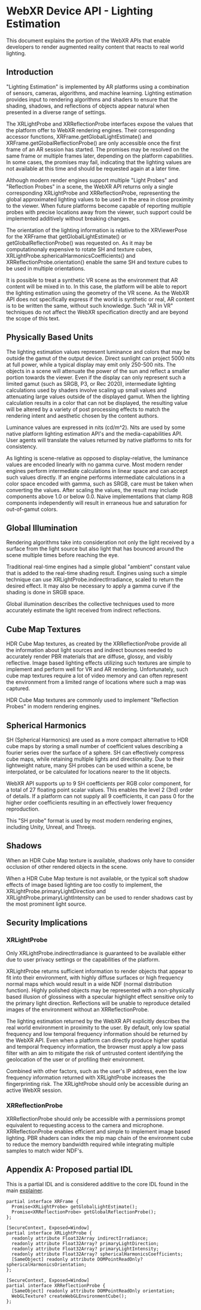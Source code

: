 # WebXR Device API - Lighting Estimation
This document explains the portion of the WebXR APIs that enable developers to render augmented reality content that reacts to real world lighting.

## Introduction

"Lighting Estimation" is implemented by AR platforms using a combination of sensors, cameras, algorithms, and machine learning.  Lighting estimation provides input to rendering algorithms and shaders to ensure that the shading, shadows, and reflections of objects appear natural when presented in a diverse range of settings.

The XRLightProbe and XRReflectionProbe interfaces expose the values that the platform offer to WebXR rendering engines.  Their corresponding accessor functions, XRFrame.getGlobalLightEstimate() and XRFrame.getGlobalReflectionProbe() are only accessible once the first frame of an AR session has started.  The promises may be resolved on the same frame or multiple frames later, depending on the platform capabilities.  In some cases, the promises may fail, indicating that the lighting values are not available at this time and should be requested again at a later time.

Although modern render engines support multiple "Light Probes" and "Reflection Probes" in a scene, the WebXR API returns only a single corresponding XRLightProbe and XRReflectionProbe, representing the global approximated lighting values to be used in the area in close proximity to the viewer.  When future platforms become capable of reporting multiple probes with precise locations away from the viewer, such support could be implemented additively without breaking changes.

The orientation of the lighting information is relative to the XRViewerPose for the XRFrame that getGlobalLightEstimate() or getGlobalReflectionProbe() was requested on.  As it may be computatinonaly expensive to rotate SH and texture cubes, XRLightProbe.sphericalHarmonicsCoefficients() and XRReflectionProbe.orientation() enable the same SH and texture cubes to be used in multiple orientations.

It is possible to treat a synthetic VR scene as the environment that AR content will be mixed in to.  In this case, the platform will be able to report the lighting estimation using the geometry of the VR scene.  As the WebXR API does not specifically express if the world is synthetic or real, AR content is to be written the same, without such knowledge.  Such "AR in VR" techniques do not affect the WebXR specification directly and are beyond the scope of this text.

## Physically Based Units

The lighting estimation values represent luminance and colors that may be outside the gamut of the output device.  Direct sunlight can project 5000 nits at full power, while a typical display may emit only 250-500 nits.  The objects in a scene will attenuate the power of the sun and reflect a smaller portion towards the viewer.  Even if the display can only represent such a limited gamut (such as SRGB, P3, or Rec 2020), intermediate lighting calculations used by shaders involve scaling up small values and attenuating large values outside of the displayed gamut.  When the lighting calculation results in a color that can not be displayed, the resulting value will be altered by a variety of post processing effects to match the rendering intent and aesthetic chosen by the content authors.

Luminance values are expressed in nits (cd/m^2).  Nits are used by some native platform lighting estimation API's and the media-capabilities API.  User agents will translate the values returned by native platforms to nits for consistency.

As lighting is scene-relative as opposed to display-relative, the luminance values are encoded linearly with no gamma curve.  Most modern render engines perform intermediate calculations in linear space and can accept such values directly.  If an engine performs intermediate calculations in a color space encoded with gamma, such as SRGB, care must be taken when converting the values.  After scaling the values, the result may include components above 1.0 or below 0.0.  Naive implementations that clamp RGB components independently will result in erraneous hue and saturation for out-of-gamut colors.

## Global Illumination

Rendering algorithms take into consideration not only the light received by a surface from the light source but also light that has bounced around the scene multiple times before reaching the eye.

Traditional real-time engines had a simple global "ambient" constant value that is added to the real-time shading result.  Engines using such a simple technique can use XRLightProbe.indirectIrradiance, scaled to return the desired effect.  It may also be necessary to apply a gamma curve if the shading is done in SRGB space.

Global illumination describes the collective techniques used to more accurately estimate the light received from indirect reflections.

## Cube Map Textures

HDR Cube Map textures, as created by the XRReflectionProbe provide all the information about light sources and indirect bounces needed to accurately render PBR materials that are diffuse, glossy, and visibly reflective.  Image based lighting effects utilizing such textures are simple to implement and perform well for VR and AR rendering.  Unfortunately, such cube map textures require a lot of video memory and can often represent the environment from a limited range of locations where such a map was captured.

HDR Cube Map textures are commonly used to implement "Reflection Probes" in modern rendering engines.

## Spherical Harmonics

SH (Spherical Harmonics) are used as a more compact alternative to HDR cube maps by storing a small number of coefficient values describing a fourier series over the surface of a sphere.  SH can effectively compress cube maps, while retaining multiple lights and directionality.  Due to their lightweight nature, many SH probes can be used within a scene, be interpolated, or be calculated for locations nearer to the lit objects.

WebXR API supports up to 9 SH coefficients per RGB color component, for a total of 27 floating point scalar values.  This enables the level 2 (3rd) order of details.  If a platform can not supply all 9 coefficients, it can pass 0 for the higher order coefficients resulting in an effectively lower frequency reproduction.  

This "SH probe" format is used by most modern rendering engines, including Unity, Unreal, and Threejs.

## Shadows

When an HDR Cube Map texture is available, shadows only have to consider occlusion of other rendered objects in the scene.

When a HDR Cube Map texture is not available, or the typical soft shadow effects of image based lighting are too costly to implement, the XRLightProbe.primaryLightDirection and XRLightProbe.primaryLightIntensity can be used to render shadows cast by the most prominent light source.

## Security Implications

### XRLightProbe

Only XRLightProbe.indirectIrradiance is guaranteed to be available either due to user privacy settings or the capabilities of the platform.

XRLightProbe returns sufficient information to render objects that appear to fit into their environment, with highly diffuse surfaces or high frequency normal maps which would result in a wide NDF (normal distribution function).  Highly polished objects may be represented with a non-physically based illusion of glossiness with a specular highlight effect sensitive only to the primary light direction.  Reflections will be unable to reproduce detailed images of the environment without an XRReflectionProbe.

The lighting estimation returned by the WebXR API explicitly describes the real world environment in proximity to the user.  By default, only low spatial frequency and low temporal frequency information should be returned by the WebXR API.  Even when a platform can directly produce higher spatial and temporal frequency information, the browser must apply a low pass filter with an aim to mitigate the risk of untrusted content identifying the geolocation of the user or of profiling their environment.

Combined with other factors, such as the user's IP address, even the low frequency information returned with XRLightProbe increases the fingerprinting risk.  The XRLightProbe should only be accessible during an active WebXR session.

### XRReflectionProbe

XRReflectionProbe should only be accessible with a permissions prompt equivalent to requesting access to the camera and microphone.  XRReflectionProbe enables efficient and simple to implement image based lighting.  PBR shaders can index the mip map chain of the environment cube to reduce the memory bandwidth required while integrating multiple samples to match wider NDF's.

## Appendix A: Proposed partial IDL
This is a partial IDL and is considered additive to the core IDL found in the main [explainer](explainer.md).

```webidl
partial interface XRFrame {
  Promise<XRLightProbe> getGlobalLightEstimate();
  Promise<XRReflectionProbe> getGlobalReflectionProbe();
};

[SecureContext, Exposed=Window]
partial interface XRLightProbe {
  readonly attribute Float32Array indirectIrradiance;
  readonly attribute Float32Array? primaryLightDirection;
  readonly attribute Float32Array? primaryLightIntensity;
  readonly attribute Float32Array? sphericalHarmonicsCoefficients;
  [SameObject] readonly attribute DOMPointReadOnly? sphericalHarmonicsOrientation;
};

[SecureContext, Exposed=Window]
partial interface XRReflectionProbe {
  [SameObject] readonly attribute DOMPointReadOnly orientation;
  WebGLTexture? createWebGLEnvironmentCube();
};
```